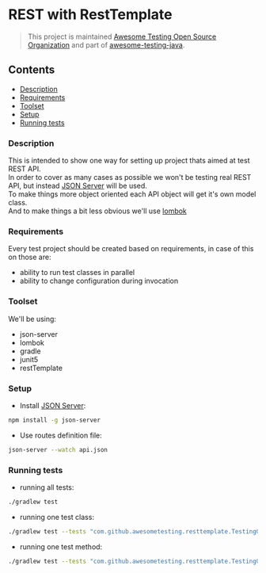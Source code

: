 # REST with RestTemplate
> This project is maintained [Awesome Testing Open Source Organization](https://github.com/awesome-testing) and part of [awesome-testing-java](https://github.com/awesome-testing/awesome-testing-java).

## Contents

- [Description](#description)
- [Requirements](#requirements)
- [Toolset](#toolset)
- [Setup](#setup)
- [Running tests](#running-tests)

### Description

This is intended to show one way for setting up project thats aimed at test REST API.  
In order to cover as many cases as possible we won't be testing real REST API, but instead [JSON Server](https://github.com/typicode/json-server) will be used.  
To make things more object oriented each API object will get it's own model class.  
And to make things a bit less obvious we'll use [lombok](https://projectlombok.org/)

### Requirements

Every test project should be created based on requirements, in case of this on those are:

- ability to run test classes in parallel
- ability to change configuration during invocation

### Toolset

We'll be using:

- json-server
- lombok
- gradle
- junit5
- restTemplate

### Setup

- Install [JSON Server](https://github.com/typicode/json-server): 

```bash
npm install -g json-server
```

- Use routes definition file:

```bash
json-server --watch api.json
```

### Running tests

- running all tests:  

```bash
./gradlew test
```

- running one test class:  

```bash
./gradlew test --tests "com.github.awesometesting.resttemplate.TestingGetMethods"
```

- running one test method:

```bash
./gradlew test --tests "com.github.awesometesting.resttemplate.TestingGetMethods.testListContains"
```